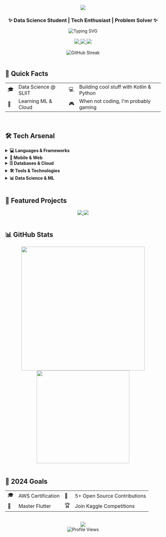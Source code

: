 <div align="center">
  <img src="https://capsule-render.vercel.app/api?type=waving&color=gradient&height=100&section=header&text=Yasiru%20Vithana&fontSize=40&fontAlignY=35&animation=twinkling"/>
</div>

<div align="center">
  <h3>✨ Data Science Student | Tech Enthusiast | Problem Solver ✨</h3>
</div>

<div align="center">
  <img src="https://readme-typing-svg.demolab.com?font=Fira+Code&weight=500&size=22&pause=1000&color=36BCF7&center=true&vCenter=true&width=435&lines=Welcome+to+my+profile!;Let's+connect+and+create+something+amazing" alt="Typing SVG" />
</div>

<br>

<div align="center">
  <a href="https://www.linkedin.com/in/yasiru-v-1519b7250">
    <img src="https://img.shields.io/badge/LinkedIn-0A66C2?style=for-the-badge&logo=linkedin&logoColor=white" />
  </a>
  <a href="mailto:diwyanvithana@gmail.com">
    <img src="https://img.shields.io/badge/Gmail-EA4335?style=for-the-badge&logo=gmail&logoColor=white" />
  </a>
  <a href="https://diw-666.github.io">
    <img src="https://img.shields.io/badge/Portfolio-FF5722?style=for-the-badge&logo=about.me&logoColor=white" />
  </a>
</div>

<br>

<div align="center">
  <img src="https://github-readme-streak-stats.herokuapp.com/?user=diw-666&theme=radical&hide_border=true" alt="GitHub Streak" />
</div>

<br>

## 🎯 Quick Facts
<div align="center">
  <table>
    <tr>
      <td>🎓</td>
      <td>Data Science @ SLIIT</td>
      <td>💻</td>
      <td>Building cool stuff with Kotlin & Python</td>
    </tr>
    <tr>
      <td>🚀</td>
      <td>Learning ML & Cloud</td>
      <td>🎮</td>
      <td>When not coding, I'm probably gaming</td>
    </tr>
  </table>
</div>

<br>

## 🛠️ Tech Arsenal

<details>
<summary><b>💻 Languages & Frameworks</b></summary>
<br>
<div align="center">
  <img src="https://img.shields.io/badge/Python-3776AB?style=for-the-badge&logo=python&logoColor=white" />
  <img src="https://img.shields.io/badge/Kotlin-0095D5?style=for-the-badge&logo=kotlin&logoColor=white" />
  <img src="https://img.shields.io/badge/Java-ED8B00?style=for-the-badge&logo=java&logoColor=white" />
  <img src="https://img.shields.io/badge/JavaScript-F7DF1E?style=for-the-badge&logo=javascript&logoColor=black" />
  <img src="https://img.shields.io/badge/C++-00599C?style=for-the-badge&logo=cplusplus&logoColor=white" />
  <img src="https://img.shields.io/badge/C%23-239120?style=for-the-badge&logo=csharp&logoColor=white" />
  <img src="https://img.shields.io/badge/HTML5-E34F26?style=for-the-badge&logo=html5&logoColor=white" />
  <img src="https://img.shields.io/badge/CSS3-1572B6?style=for-the-badge&logo=css3&logoColor=white" />
</div>
</details>

<details>
<summary><b>📱 Mobile & Web</b></summary>
<br>
<div align="center">
  <img src="https://img.shields.io/badge/Android-3DDC84?style=for-the-badge&logo=android&logoColor=white" />
  <img src="https://img.shields.io/badge/Flutter-02569B?style=for-the-badge&logo=flutter&logoColor=white" />
  <img src="https://img.shields.io/badge/React_Native-20232A?style=for-the-badge&logo=react&logoColor=61DAFB" />
  <img src="https://img.shields.io/badge/React-20232A?style=for-the-badge&logo=react&logoColor=61DAFB" />
  <img src="https://img.shields.io/badge/Node.js-339933?style=for-the-badge&logo=nodedotjs&logoColor=white" />
  <img src="https://img.shields.io/badge/Express.js-000000?style=for-the-badge&logo=express&logoColor=white" />
</div>
</details>

<details>
<summary><b>🗄️ Databases & Cloud</b></summary>
<br>
<div align="center">
  <img src="https://img.shields.io/badge/MySQL-4479A1?style=for-the-badge&logo=mysql&logoColor=white" />
  <img src="https://img.shields.io/badge/PostgreSQL-316192?style=for-the-badge&logo=postgresql&logoColor=white" />
  <img src="https://img.shields.io/badge/MongoDB-4EA94B?style=for-the-badge&logo=mongodb&logoColor=white" />
  <img src="https://img.shields.io/badge/Firebase-FFCA28?style=for-the-badge&logo=firebase&logoColor=black" />
  <img src="https://img.shields.io/badge/Azure-0078D4?style=for-the-badge&logo=microsoftazure&logoColor=white" />
  <img src="https://img.shields.io/badge/AWS-232F3E?style=for-the-badge&logo=amazonaws&logoColor=white" />
</div>
</details>

<details>
<summary><b>🛠️ Tools & Technologies</b></summary>
<br>
<div align="center">
  <img src="https://img.shields.io/badge/Git-F05032?style=for-the-badge&logo=git&logoColor=white" />
  <img src="https://img.shields.io/badge/Docker-2496ED?style=for-the-badge&logo=docker&logoColor=white" />
  <img src="https://img.shields.io/badge/Jupyter-F37626?style=for-the-badge&logo=jupyter&logoColor=white" />
  <img src="https://img.shields.io/badge/VS_Code-007ACC?style=for-the-badge&logo=visual-studio-code&logoColor=white" />
  <img src="https://img.shields.io/badge/Android_Studio-3DDC84?style=for-the-badge&logo=android-studio&logoColor=white" />
  <img src="https://img.shields.io/badge/Postman-FF6C37?style=for-the-badge&logo=postman&logoColor=white" />
</div>
</details>

<details>
<summary><b>📊 Data Science & ML</b></summary>
<br>
<div align="center">
  <img src="https://img.shields.io/badge/TensorFlow-FF6F00?style=for-the-badge&logo=tensorflow&logoColor=white" />
  <img src="https://img.shields.io/badge/PyTorch-EE4C2C?style=for-the-badge&logo=pytorch&logoColor=white" />
  <img src="https://img.shields.io/badge/scikit_learn-F7931E?style=for-the-badge&logo=scikit-learn&logoColor=white" />
  <img src="https://img.shields.io/badge/Pandas-150458?style=for-the-badge&logo=pandas&logoColor=white" />
  <img src="https://img.shields.io/badge/NumPy-013243?style=for-the-badge&logo=numpy&logoColor=white" />
  <img src="https://img.shields.io/badge/Matplotlib-000000?style=for-the-badge&logo=matplotlib&logoColor=white" />
</div>
</details>

<br>

## 🚀 Featured Projects

<div align="center">
  <a href="https://github.com/diw-666/FinanceTracker">
    <img src="https://github-readme-stats.vercel.app/api/pin/?username=diw-666&repo=FinanceTracker&theme=radical" />
  </a>
  <a href="https://github.com/diw-666/data-science-projects">
    <img src="https://github-readme-stats.vercel.app/api/pin/?username=diw-666&repo=data-science-projects&theme=radical" />
  </a>
</div>

<br>

## 📊 GitHub Stats
<div align="center">
  <img src="https://github-readme-stats.vercel.app/api?username=diw-666&show_icons=true&theme=radical&hide_border=true" width="400"/>
  <img src="https://github-readme-stats.vercel.app/api/top-langs/?username=diw-666&layout=compact&theme=radical&hide_border=true" width="300"/>
</div>

<br>

## 🎯 2024 Goals
<div align="center">
  <table>
    <tr>
      <td>🎓</td>
      <td>AWS Certification</td>
      <td>🌟</td>
      <td>5+ Open Source Contributions</td>
    </tr>
    <tr>
      <td>📱</td>
      <td>Master Flutter</td>
      <td>🏆</td>
      <td>Join Kaggle Competitions</td>
    </tr>
  </table>
</div>

<br>

<div align="center">
  <img src="https://capsule-render.vercel.app/api?type=waving&color=gradient&height=100&section=footer&text=Thanks%20for%20visiting!&fontSize=30&fontAlignY=35&animation=twinkling"/>
</div>

<div align="center">
  <img src="https://komarev.com/ghpvc/?username=diw-666&color=blueviolet&style=for-the-badge" alt="Profile Views" />
</div> 
